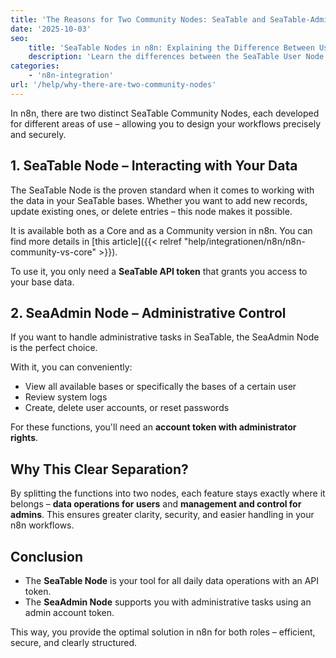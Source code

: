 ```yaml
---
title: 'The Reasons for Two Community Nodes: SeaTable and SeaTable-Admin'
date: '2025-10-03'
seo:
    title: 'SeaTable Nodes in n8n: Explaining the Difference Between User Node and SysAdmin Node'
    description: 'Learn the differences between the SeaTable User Node for data interaction and the SeaAdmin Node for administrative tasks in n8n. How to use both nodes effectively and securely.'
categories:
    - 'n8n-integration'
url: '/help/why-there-are-two-community-nodes'
---
```


In n8n, there are two distinct SeaTable Community Nodes, each developed for different areas of use – allowing you to design your workflows precisely and securely.

## 1. SeaTable Node – Interacting with Your Data

The SeaTable Node is the proven standard when it comes to working with the data in your SeaTable bases. Whether you want to add new records, update existing ones, or delete entries – this node makes it possible.

It is available both as a Core and as a Community version in n8n. You can find more details in [this article]({{< relref "help/integrationen/n8n/n8n-community-vs-core" >}}).

To use it, you only need a **SeaTable API token** that grants you access to your base data.

## 2. SeaAdmin Node – Administrative Control

If you want to handle administrative tasks in SeaTable, the SeaAdmin Node is the perfect choice.

With it, you can conveniently:

- View all available bases or specifically the bases of a certain user
- Review system logs
- Create, delete user accounts, or reset passwords

For these functions, you'll need an **account token with administrator rights**.

## Why This Clear Separation?

By splitting the functions into two nodes, each feature stays exactly where it belongs – **data operations for users** and **management and control for admins**. This ensures greater clarity, security, and easier handling in your n8n workflows.

## Conclusion

- The **SeaTable Node** is your tool for all daily data operations with an API token.
- The **SeaAdmin Node** supports you with administrative tasks using an admin account token.

This way, you provide the optimal solution in n8n for both roles – efficient, secure, and clearly structured.
